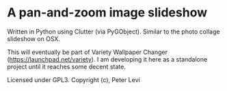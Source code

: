 A pan-and-zoom image slideshow
==============================

Written in Python using Clutter (via PyGObject).
Similar to the photo collage slideshow on OSX.

This will eventually be part of Variety Wallpaper Changer (https://launchpad.net/variety).
I am developing it here as a standalone project until it reaches some decent state.

Licensed under GPL3.
Copyright (c), Peter Levi
